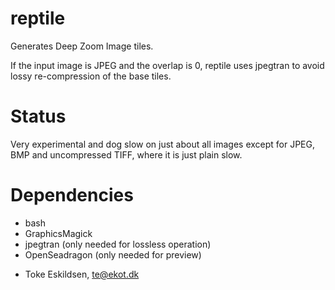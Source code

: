 reptile
=======

Generates Deep Zoom Image tiles.

If the input image is JPEG and the overlap is 0, reptile uses jpegtran to avoid
lossy re-compression of the base tiles.

Status
======

Very experimental and dog slow on just about all images except for JPEG, BMP and
uncompressed TIFF, where it is just plain slow.


Dependencies
============

  * bash
  * GraphicsMagick
  * jpegtran (only needed for lossless operation)
  * OpenSeadragon (only needed for preview)

- Toke Eskildsen, te@ekot.dk
